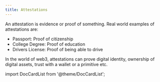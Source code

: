 ```yaml
---
title: Attestations
---
```


An attestation is evidence or proof of something. Real world examples of attestations are:

- Passport: Proof of citizenship
- College Degree: Proof of education
- Drivers License: Proof of being able to drive

In the world of web3, attestations can prove digital identity, ownership of digital assets, trust with a wallet or a primitive etc.

import DocCardList from '@theme/DocCardList';

<DocCardList />